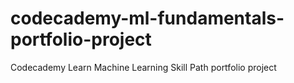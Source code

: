 # codecademy-ml-fundamentals-portfolio-project
Codecademy Learn Machine Learning Skill Path portfolio project
